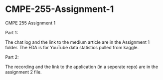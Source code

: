 # CMPE-255-Assignment-1
CMPE 255 Assignment 1

Part 1:

The chat log and the link to the medium article are in the Assignment 1 folder. The EDA is for YouTube data statistics pulled from kaggle.

Part 2:

The recording and the link to the application (in a seperate repo) are in the assignment 2 file.
